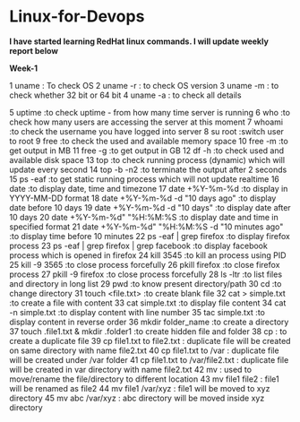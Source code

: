 # Linux-for-Devops

**I have started learning RedHat linux commands. I will update weekly report below**

**Week-1**

1 uname : To check OS
  2 uname -r : to check OS version 
  3 uname -m : to check whether 32 bit or 64 bit
  4 uname -a : to check all details
  
5 uptime :to check uptime - from how many time server is running
6 who :to check how many users are accessing the server at this moment
7 whoami :to check the username you have logged into server
8 su root :switch user to root
9 free :to check the used and available memory space
  10 free -m :to get output in MB
  11 free -g :to get output in GB
12 df -h :to check used and available disk space
13 top :to check running process (dynamic) which will update every second
  14 top -b -n2 :to terminate the output after 2 seconds
15 ps -eaf :to get static running process which will not update realtime
16 date :to display date, time and timezone
  17 date +%Y-%m-%d :to display in YYYY-MM-DD format
  18 date +%Y-%m-%d -d "10 days ago" :to display date before 10 days
  19 date +%Y-%m-%d -d "10 days" :to display date after 10 days
  20 date +%Y-%m-%d" "%H:%M:%S :to display date and time in specified format
  21 date +%Y-%m-%d" "%H:%M:%S -d "10 minutes ago" :to display time before 10 minutes
22 ps -eaf | grep firefox :to display firefox process
23 ps -eaf | grep firefox | grep facebook :to display facebook process which is opened in firefox
24 kill 3545 :to kill an process using PID
25 kill -9 3565 :to close process forcefully
26 pkill firefox :to close firefox process
27 pkill -9 firefox :to close process forcefully
28 ls -ltr :to list files and directory in long list 
29 pwd :to know present directory/path
30 cd :to change directory
31 touch <file.txt> :to create blank file
32 cat > simple.txt :to create a file with content
33 cat simple.txt :to display file content
34 cat -n simple.txt :to display content with line number
35 tac simple.txt :to display content in reverse order
36 mkdir folder_name :to create a directory
37 touch .file1.txt & mkdir .folder1 :to create hidden file and folder
38 cp : to create a duplicate file 
39 cp file1.txt to file2.txt : duplicate file will be created on same directory with name file2.txt
40 cp file1.txt to /var : duplicate file will be created under /var folder
41 cp file1.txt to /var/file2.txt : duplicate file will be created in var directory with name file2.txt
42 mv : used to move/rename the file/directory to different location
43 mv file1 file2 : file1 will be renamed as file2
44 mv file1 /var/xyz : file1 will be moved to xyz directory
45 mv abc /var/xyz : abc directory will be moved inside xyz directory
